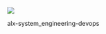 <img src="https://badges.strrl.dev/visits/nevillionaire/alx-system_engineering-devops?style=flat-square&color=blue&logo=github&a=0">

alx-system_engineering-devops
